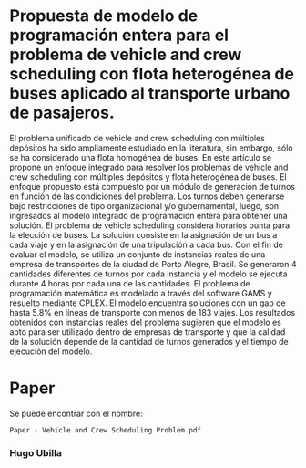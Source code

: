 # Propuesta de modelo de programación entera para el problema de vehicle and crew scheduling con flota heterogénea de buses aplicado al transporte urbano de pasajeros.

El problema unificado de vehicle and crew scheduling con múltiples depósitos ha sido ampliamente estudiado en la literatura, sin embargo, sólo se ha considerado una flota homogénea de buses. En este artículo se propone un enfoque integrado para resolver los problemas de vehicle and crew scheduling con múltiples depósitos y flota heterogénea de buses. El enfoque propuesto está compuesto por un módulo de generación de turnos en función de las condiciones del problema. Los turnos deben generarse bajo restricciones de tipo organizacional y/o gubernamental, luego, son ingresados al modelo integrado de programación entera para obtener una solución. El problema de vehicle scheduling considera horarios punta para la elección de buses. La solución consiste en la asignación de un bus a cada viaje y en la asignación de una tripulación a cada bus. Con el fin de evaluar el modelo, se utiliza un conjunto de instancias reales de una empresa de transportes de la ciudad de Porto Alegre, Brasil. Se generaron 4 cantidades diferentes de turnos por cada instancia y el modelo se ejecuta durante 4 horas por cada una de las cantidades. El problema de programación matemática es modelado a través del software GAMS y resuelto mediante CPLEX. El modelo encuentra soluciones con un gap de hasta 5.8% en líneas de transporte con menos de 183 viajes. Los resultados obtenidos con instancias reales del problema sugieren que el modelo es apto para ser utilizado dentro de empresas de transporte y que la calidad de la solución depende de la cantidad de turnos generados y el tiempo de ejecución del modelo. 


# Paper

Se puede encontrar con el nombre:

```
Paper - Vehicle and Crew Scheduling Problem.pdf
```

### **Hugo Ubilla**